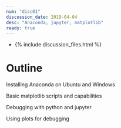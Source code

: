 ```yaml
---
num: "disc01"
discussion_date: 2019-04-04
desc: "Anaconda, jupyter, matplotlib"
ready: true
---
```


* {% include discussion_files.html %}

# Outline

Installing Anaconda on Ubuntu and Windows

Basic matplotlib scripts and capabilities

Debugging with python and jupyter

Using plots for debugging